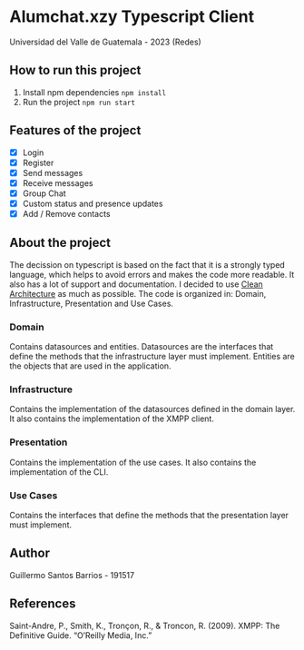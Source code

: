 # Alumchat.xzy Typescript Client
Universidad del Valle de Guatemala - 2023 (Redes)
## How to run this project
1. Install npm dependencies `npm install`
2. Run the project `npm run start`
## Features of the project
- [x] Login
- [x] Register
- [x] Send messages
- [x] Receive messages
- [x] Group Chat
- [x] Custom status and presence updates
- [x] Add / Remove contacts

## About the project
The decission on typescript is based on the fact that it is a strongly typed language, which helps to avoid errors and makes the code more readable. It also has a lot of support and documentation. I decided to use [Clean Architecture](https://betterprogramming.pub/the-ultimate-clean-architecture-template-for-typescript-projects-e53936269bb9) as much as possible. The code is organized in: Domain, Infrastructure, Presentation and Use Cases.
### Domain
Contains datasources and entities. Datasources are the interfaces that define the methods that the infrastructure layer must implement. Entities are the objects that are used in the application.
### Infrastructure
Contains the implementation of the datasources defined in the domain layer. It also contains the implementation of the XMPP client.
### Presentation
Contains the implementation of the use cases. It also contains the implementation of the CLI.
### Use Cases
Contains the interfaces that define the methods that the presentation layer must implement.

## Author
Guillermo Santos Barrios - 191517
## References 
Saint-Andre, P., Smith, K., Tronçon, R., & Troncon, R. (2009). XMPP: The Definitive Guide. “O’Reilly Media, Inc.”


